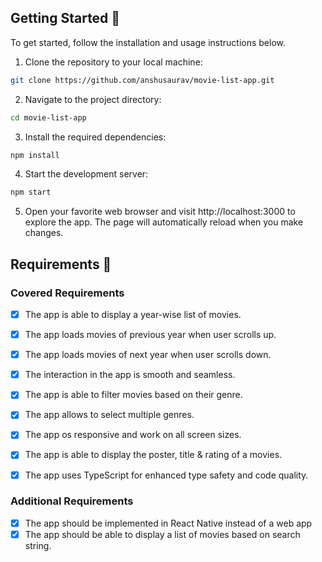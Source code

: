 

## Getting Started 🚀

To get started, follow the installation and usage instructions below.

1. Clone the repository to your local machine:

```bash
git clone https://github.com/anshusaurav/movie-list-app.git
```

2. Navigate to the project directory:

```bash
cd movie-list-app
```

3. Install the required dependencies:

```bash
npm install
```

4. Start the development server:

```bash
npm start
```

5. Open your favorite web browser and visit http://localhost:3000 to explore the app.
   The page will automatically reload when you make changes.


## Requirements 📝

### Covered Requirements
- [x] The app is able to display a year-wise list of movies.
- [x] The app loads movies of previous year when user scrolls up.
- [x] The app loads movies of next year when user scrolls down.
- [x] The interaction in the app is smooth and seamless.
- [x] The app is able to filter movies based on their genre.
- [x] The app allows to select multiple genres.
- [x] The app os responsive and work on all screen sizes.
- [x] The app is able to display the poster, title & rating of a movies.
- [x] The app uses TypeScript for enhanced type safety and code quality.


### Additional Requirements
- [x] The app should be implemented in React Native instead of a web app
- [x] The app should be able to display a list of movies based on search string.